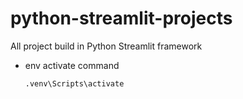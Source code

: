 # python-streamlit-projects
All project build in Python Streamlit framework


- env activate command
    ```
    .venv\Scripts\activate
    ```
